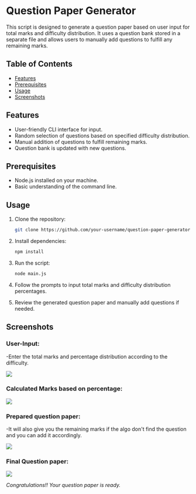 # Question Paper Generator

This script is designed to generate a question paper based on user input for total marks and difficulty distribution. It uses a question bank stored in a separate file and allows users to manually add questions to fulfill any remaining marks.

## Table of Contents
- [Features](#features)
- [Prerequisites](#prerequisites)
- [Usage](#usage)
- [Screenshots](#screenshots)


## Features

- User-friendly CLI interface for input.
- Random selection of questions based on specified difficulty distribution.
- Manual addition of questions to fulfill remaining marks.
- Question bank is updated with new questions.

## Prerequisites

- Node.js installed on your machine.
- Basic understanding of the command line.

## Usage

1. Clone the repository:

   ```bash
   git clone https://github.com/your-username/question-paper-generator.git
2. Install dependencies:

   ```bash
   npm install
3. Run the script:

   ```bash
   node main.js
4. Follow the prompts to input total marks and difficulty distribution percentages.
5. Review the generated question paper and manually add questions if needed.

## Screenshots

### User-Input:
-Enter the total marks and percentage distribution according to the difficulty.

![](output/UserInput.png)



### Calculated Marks based on percentage:


![](output/MarksDistribution.png)

### Prepared question paper:
-It will also give you the remaining marks if the algo don't find the question and you can add it accordingly.

![](output/PreparedQuesPaper.png)



### Final Question paper:

![](output/FinalQuestionPaper.png)

*Congratulations!! Your question paper is ready.*


   
